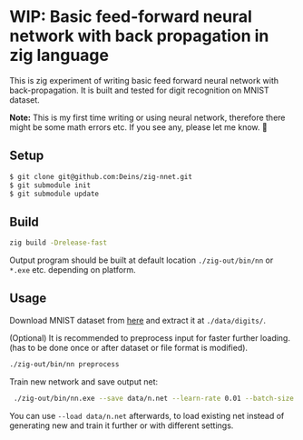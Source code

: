 # WIP: Basic feed-forward neural network with back propagation in zig language

This is zig experiment of writing basic feed forward neural network with back-propagation. It is built and tested for digit recognition on MNIST dataset.

**Note:** This is my first time writing or using neural network, therefore there might be some math errors etc. If you see any, please let me know. 🙂


## Setup

```sh
$ git clone git@github.com:Deins/zig-nnet.git
$ git submodule init
$ git submodule update
```

## Build

```sh
zig build -Drelease-fast
```

Output program should be built at default location `./zig-out/bin/nn` or `*.exe` etc. depending on platform.

## Usage

Download MNIST dataset from [here](https://datahack.analyticsvidhya.com/contest/practice-problem-identify-the-digits/#ProblemStatement) and extract it at `./data/digits/`.

(Optional) It is recommended to preprocess input for faster further loading. (has to be done once or after dataset or file format is modified).

```sh
./zig-out/bin/nn preprocess
```

Train new network and save output net:

```sh
 ./zig-out/bin/nn.exe --save data/n.net --learn-rate 0.01 --batch-size 64 --epoches 5 --workers 4 train
```

You can use `--load data/n.net` afterwards, to load existing net instead of generating new and train it further or with different settings.
